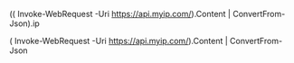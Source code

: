 

(( Invoke-WebRequest -Uri https://api.myip.com/).Content | ConvertFrom-Json).ip


( Invoke-WebRequest -Uri https://api.myip.com/).Content | ConvertFrom-Json
